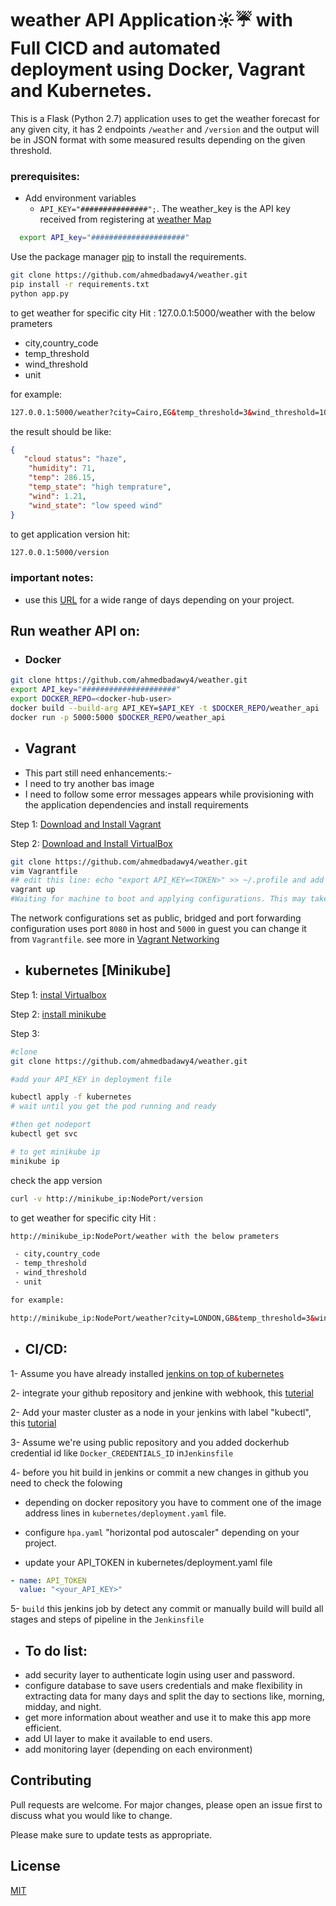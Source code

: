 # weather API Application☀️☔️ with Full CICD and automated deployment using Docker, Vagrant and Kubernetes.

 This is a Flask (Python 2.7) application uses to get the weather forecast for any given city, it has 2 endpoints `/weather` and `/version` and the output will be in JSON format with some measured results depending on the given threshold. 
### prerequisites:
- Add environment variables
  - `API_KEY="###############";`. The weather_key is the API key received from registering at [weather Map](https://openweathermap.org)
```bash
  export API_key="#####################"
```

Use the package manager [pip](https://pip.pypa.io/en/stable/) to install the requirements.

```bash
git clone https://github.com/ahmedbadawy4/weather.git
pip install -r requirements.txt
python app.py
```
to get weather for specific city Hit : 127.0.0.1:5000/weather with the below prameters

 - city,country_code
 - temp_threshold
 - wind_threshold
 - unit

for example:

```html 
127.0.0.1:5000/weather?city=Cairo,EG&temp_threshold=3&wind_threshold=10&units=metric
```

the result should be like:
```json
{
   "cloud status": "haze",
    "humidity": 71,
    "temp": 286.15,
    "temp_state": "high temprature",
    "wind": 1.21,
    "wind_state": "low speed wind"
}
```

to get application version hit:
```html
127.0.0.1:5000/version
``` 

    
 ### important notes:
- use this [URL](https://openweathermap.org/api) for a wide range of days depending on your project.
## Run weather API on:

* ### Docker

```bash
git clone https://github.com/ahmedbadawy4/weather.git
export API_key="#####################"
export DOCKER_REPO=<docker-hub-user>
docker build --build-arg API_KEY=$API_KEY -t $DOCKER_REPO/weather_api .
docker run -p 5000:5000 $DOCKER_REPO/weather_api
```

* ## Vagrant 

+ This part still need enhancements:-
+ I need to try another bas image
+ I need to follow some error messages appears while provisioning with the application dependencies and install requirements 


Step 1: [Download and Install Vagrant](https://www.vagrantup.com/downloads.html)

Step 2: [Download and Install VirtualBox](https://www.virtualbox.org/wiki/Downloads)

```bash
git clone https://github.com/ahmedbadawy4/weather.git
vim Vagrantfile
## edit this line: echo "export API_KEY=<TOKEN>" >> ~/.profile and add your api_key TOKEN. in vagrant_provision.sh file
vagrant up      
#Waiting for machine to boot and applying configurations. This may take a few minutes...
```
The network configurations set as public, bridged and port forwarding configuration uses port `8080` in host and ```5000``` in guest you can change it from `Vagrantfile`. see more in [Vagrant Networking](https://www.vagrantup.com/docs/networking/)



* ## kubernetes [Minikube]
Step 1: [instal Virtualbox](https://www.virtualbox.org/wiki/Downloads)

Step 2: [install minikube](https://kubernetes.io/docs/tasks/tools/install-minikube/)

Step 3:
```bash
#clone
git clone https://github.com/ahmedbadawy4/weather.git

#add your API_KEY in deployment file

kubectl apply -f kubernetes
# wait until you get the pod running and ready

#then get nodeport
kubectl get svc 

# to get minikube ip
minikube ip
```
check the app version

```bash
curl -v http://minikube_ip:NodePort/version
```

to get weather for specific city Hit : 
```html
http://minikube_ip:NodePort/weather with the below prameters

 - city,country_code
 - temp_threshold
 - wind_threshold
 - unit

for example:

http://minikube_ip:NodePort/weather?city=LONDON,GB&temp_threshold=3&wind_threshold=10&units=metric

```

* ## CI/CD:
1-  Assume you have already installed [jenkins on top of kubernetes](https://www.blazemeter.com/blog/how-to-setup-scalable-jenkins-on-top-of-a-kubernetes-cluster)

2- integrate your github repository and jenkine with webhook, this [tuterial](https://www.blazemeter.com/blog/how-to-integrate-your-github-repository-to-your-jenkins-project) 


2- Add your master cluster as a node in your jenkins with label "kubectl", this [tutorial](https://jenkins.io/blog/2018/09/14/kubernetes-and-secret-agents/)


3- Assume we're using public repository and you added dockerhub credential id like `Docker_CREDENTIALS_ID`	 in```Jenkinsfile```

4- before you hit build in jenkins or commit a new changes in github you need to check the folowing 

* depending on docker repository you have to comment one of the image address lines in `kubernetes/deployment.yaml` file.
* configure `hpa.yaml` "horizontal pod autoscaler" depending on your project.

* update your API_TOKEN in kubernetes/deployment.yaml file

```yaml
- name: API_TOKEN
  value: "<your_API_KEY>"
```

5- ```build``` this jenkins job by detect any commit or manually build will build all stages and steps of pipeline in the ```Jenkinsfile```


* ## To do list:
* add security layer to authenticate login using user and password.
* configure database to save users credentials and make flexibility in extracting data for many days and split the day to sections like, morning, midday, and night.
* get more information about weather and use it to make this app more efficient.
* add UI layer to make it available to end users.
* add monitoring layer (depending on each environment)  


## Contributing
Pull requests are welcome. For major changes, please open an issue first to discuss what you would like to change.

Please make sure to update tests as appropriate.


## License
[MIT](https://choosealicense.com/licenses/mit/)
